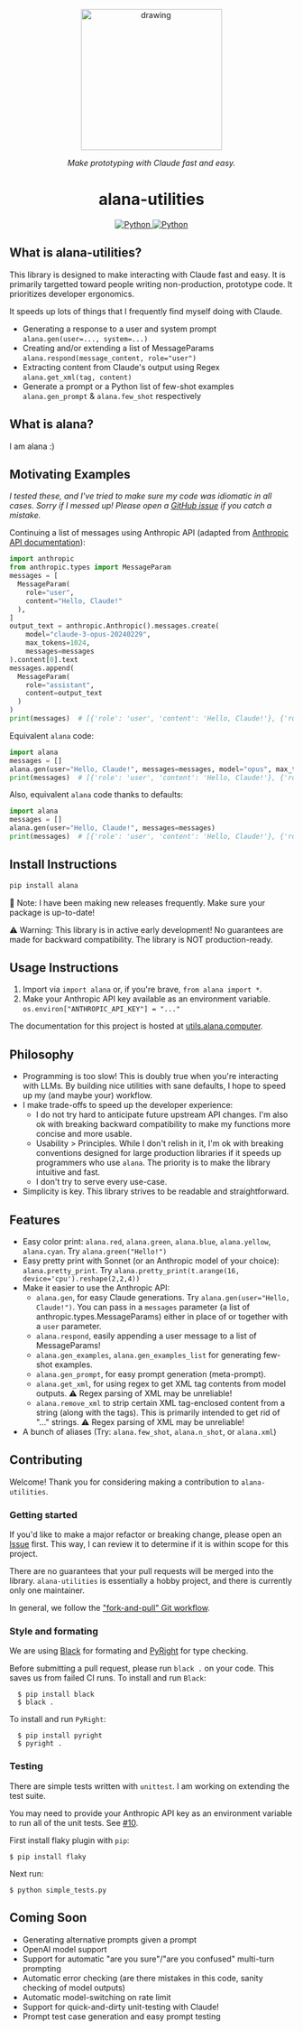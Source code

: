 <p align="center">
  <img style="text-align: center;" src="https://github.com/alat-rights/alana-utilities/assets/54920181/d58b866b-30fc-4697-98d3-63d3742a2198" alt="drawing" width="250"/>
</p>
<p align="center">
  <em>Make prototyping with Claude fast and easy.</em>
</p>
<h1 align="center">
  alana-utilities 
</h1>
<p align="center">
  <a href="https://pypi.org/project/alana/" target="_blank">
      <img alt="Python" src="https://img.shields.io/badge/python-3670A0?style=for-the-badge&logo=python&logoColor=ffdd54" />
  </a>
  <a href="https://pypi.org/project/alana/" target="_blank">
      <img alt="Python" src="https://img.shields.io/pypi/v/alana?style=for-the-badge&color=3670A0" />
  </a>
</p>

## What is alana-utilities?
This library is designed to make interacting with Claude fast and easy. It is primarily targetted toward people writing non-production, prototype code. It prioritizes developer ergonomics.

It speeds up lots of things that I frequently find myself doing with Claude.

- Generating a response to a user and system prompt `alana.gen(user=..., system=...)`
- Creating and/or extending a list of MessageParams `alana.respond(message_content, role="user")`
- Extracting content from Claude's output using Regex `alana.get_xml(tag, content)`
- Generate a prompt or a Python list of few-shot examples `alana.gen_prompt` & `alana.few_shot` respectively

## What is alana?
I am alana :)

## Motivating Examples
*I tested these, and I've tried to make sure my code was idiomatic in all cases. Sorry if I messed up! Please open a [GitHub issue](https://github.com/alat-rights/alana-utilities/issues) if you catch a mistake.*

Continuing a list of messages using Anthropic API (adapted from [Anthropic API documentation](https://docs.anthropic.com/claude/reference/messages_post)):
```Python
import anthropic
from anthropic.types import MessageParam
messages = [
  MessageParam(
    role="user",
    content="Hello, Claude!"
  ),
]
output_text = anthropic.Anthropic().messages.create(
    model="claude-3-opus-20240229",
    max_tokens=1024,
    messages=messages
).content[0].text
messages.append(
  MessageParam(
    role="assistant",
    content=output_text
  )
)
print(messages)  # [{'role': 'user', 'content': 'Hello, Claude!'}, {'role': 'assistant', 'content': "Hello! It's nice to meet you. How are you doing today?"}]
```

Equivalent `alana` code:
```Python
import alana
messages = []
alana.gen(user="Hello, Claude!", messages=messages, model="opus", max_tokens=1024)
print(messages)  # [{'role': 'user', 'content': 'Hello, Claude!'}, {'role': 'assistant', 'content': "Hello! It's nice to meet you. How are you doing today?"}]
```

Also, equivalent `alana` code thanks to defaults:
```Python
import alana
messages = []
alana.gen(user="Hello, Claude!", messages=messages)
print(messages)  # [{'role': 'user', 'content': 'Hello, Claude!'}, {'role': 'assistant', 'content': "Hello! It's nice to meet you. How are you doing today?"}]
```

## Install Instructions
```Python
pip install alana
```
🎵 Note: I have been making new releases frequently. Make sure your package is up-to-date!

⚠️ Warning: This library is in active early development! No guarantees are made for backward compatibility. The library is NOT production-ready.

## Usage Instructions
1. Import via `import alana` or, if you're brave, `from alana import *`.
2. Make your Anthropic API key available as an environment variable. `os.environ["ANTHROPIC_API_KEY"] = "..."`

The documentation for this project is hosted at [utils.alana.computer](https://utils.alana.computer).

## Philosophy
- Programming is too slow! This is doubly true when you're interacting with LLMs. By building nice utilities with sane defaults, I hope to speed up my (and maybe your) workflow.
- I make trade-offs to speed up the developer experience:
  - I do not try hard to anticipate future upstream API changes. I'm also ok with breaking backward compatibility to make my functions more concise and more usable.
  - Usability > Principles. While I don't relish in it, I'm ok with breaking conventions designed for large production libraries if it speeds up programmers who use `alana`. The priority is to make the library intuitive and fast.
  - I don't try to serve every use-case.
- Simplicity is key. This library strives to be readable and straightforward.

## Features
- Easy color print: `alana.red`, `alana.green`, `alana.blue`, `alana.yellow`, `alana.cyan`. Try `alana.green("Hello!")`
- Easy pretty print with Sonnet (or an Anthropic model of your choice): `alana.pretty_print`. Try `alana.pretty_print(t.arange(16, device='cpu').reshape(2,2,4))`
- Make it easier to use the Anthropic API:
  - `alana.gen`, for easy Claude generations. Try `alana.gen(user="Hello, Claude!")`. You can pass in a `messages` parameter (a list of anthropic.types.MessageParams) either in place of or together with a `user` parameter.
  - `alana.respond`, easily appending a user message to a list of MessageParams!
  - `alana.gen_examples`, `alana.gen_examples_list` for generating few-shot examples.
  - `alana.gen_prompt`, for easy prompt generation (meta-prompt).
  - `alana.get_xml`, for using regex to get XML tag contents from model outputs. ⚠️ Regex parsing of XML may be unreliable!
  - `alana.remove_xml` to strip certain XML tag-enclosed content from a string (along with the tags). This is primarily intended to get rid of "<reasoning>...</reasoning>" strings. ⚠️ Regex parsing of XML may be unreliable!
- A bunch of aliases (Try: `alana.few_shot`, `alana.n_shot`, or `alana.xml`)

## Contributing
Welcome! Thank you for considering making a contribution to `alana-utilities`.

### Getting started
If you'd like to make a major refactor or breaking change, please open an [Issue](https://github.com/alat-rights/alana-utilities/issues) first. This way, I can review it to determine if it is within scope for this project.

There are no guarantees that your pull requests will be merged into the library. `alana-utilities` is essentially a hobby project, and there is currently only one maintainer.

In general, we follow the ["fork-and-pull" Git workflow](https://github.com/susam/gitpr).

### Style and formating
We are using [Black](https://github.com/psf/black) for formating and [PyRight](https://github.com/microsoft/pyright) for type checking.

Before submitting a pull request, please run `black .` on your code. This saves us from failed CI runs.
To install and run `Black`:
```commandline
  $ pip install black
  $ black .
```
To install and run `PyRight`:
```commandline
  $ pip install pyright
  $ pyright .
```

### Testing
There are simple tests written with `unittest`. I am working on extending the test suite.

You may need to provide your Anthropic API key as an environment variable to run all of the unit tests. See [#10](https://github.com/alat-rights/alana-utilities/issues/10).

First install flaky plugin with `pip`:
```
$ pip install flaky
```
Next run:
```
$ python simple_tests.py
```

## Coming Soon
- Generating alternative prompts given a prompt
- OpenAI model support
- Support for automatic "are you sure"/"are you confused" multi-turn prompting
- Automatic error checking (are there mistakes in this code, sanity checking of model outputs)
- Automatic model-switching on rate limit
- Support for quick-and-dirty unit-testing with Claude!
- Prompt test case generation and easy prompt testing
